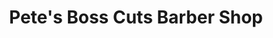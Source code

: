 ---
title: "Pete's Boss Cuts Barber Shop"
url: /phoenix/petes-boss-cuts-barber-shop/
shop: hairdresser
---